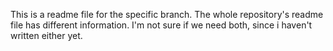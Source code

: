 This is a readme file for the specific branch. The whole repository's readme file has different information. I'm not sure if we need both, since i haven't written either yet.